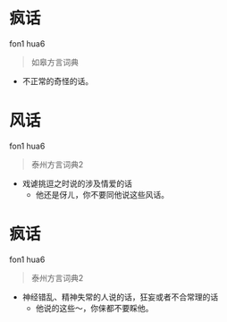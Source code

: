 # 疯话
fon1 hua6
> 如皋方言词典
- 不正常的奇怪的话。

# 风话
fon1 hua6
> 泰州方言词典2
- 戏谑挑逗之时说的涉及情爱的话
  - 他还是伢ㄦ，你不要同他说这些风话。

# 疯话
fon1 hua6
> 泰州方言词典2
- 神经错乱、精神失常的人说的话，狂妄或者不合常理的话
  - 他说的这些～，你俫都不要睬他。
